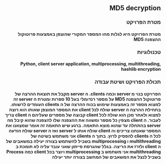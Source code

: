 <h2  dir='rtl'> MD5 decryption
<h3  dir='rtl'>  מטרת הפרויקט 
<h4  dir='rtl'>
 
 מטרת הפרויקט היא לגלות מהו המספר המקורי שהוצפן באמצעות פרוטוקול ההצפנה MD5
  
<h3  dir='rtl'>טכנולוגיות
<h4  dir='rtl'>
Python, client server application, multiprocessing, multithreading, hashlib encryption 

<h3  dir='rtl'> תכולת הפרויקט ושיטת עבודה

<h4  dir='rtl'>
הפרויקט בנוי מ server וכמה clients. ה server  מקבל את תוצאת ההרצה של פרוטוקול ההצפנה MD5 על מספר רנדומלי בעל 10 ספרות ומטרת ה server זה למצוא מספר זה באמצעות שימוש בכוח ההרצה של ה clients  העומדים לרשותו. בתחילת ההרצה ה server שולח לכל client  את המספר המוצפן שאותו הוא רוצה למצוא ולאחר מכן הוא שולח לכל client  קבוצה של מספרים   שעליהם  ה client  צריך לעבור. ה client  מצפין כל מספר ומשווה את ההצפנה שלו להצפנה שהוא קיבל מה server בהתחלה עד שהוא מוצא התאמה. ברגע שיש התאמה זה אומר שמצאנו את המספר שאנחנו צריכים וה client שולח אותו ל server ואז ה  server שולח הודעה לכל ה clients להפסיק לרוץ. בתוך ה clients  אני משתמש בשיטה של multithreading ו  multiprocessing בשביל להשתמש בצורה יעילה במשאבים של ה client ולזרז את הריצה. בגלל שהגרסת פייתון שאני עובד עליה לא תומכת ב multithreading אני משתמש ב multiprocessing ויוצר בכל client  כמה Process בשביל לנצל את  המשאבים של המחשב בצורה יותר יעילה